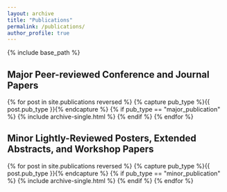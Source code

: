 ```yaml
---
layout: archive
title: "Publications"
permalink: /publications/
author_profile: true
---
```

{% include base_path %}
## Major Peer-reviewed Conference and Journal Papers

{% for post in site.publications reversed %}
  {% capture pub_type %}{{ post.pub_type }}{% endcapture %}
  {% if pub_type == "major_publication" %}
    {% include archive-single.html %}
  {% endif %}
{% endfor %}

## Minor Lightly-Reviewed Posters, Extended Abstracts, and Workshop Papers

{% for post in site.publications reversed %}
  {% capture pub_type %}{{ post.pub_type }}{% endcapture %}
  {% if pub_type == "minor_publication" %}
    {% include archive-single.html %}
  {% endif %}
{% endfor %}
